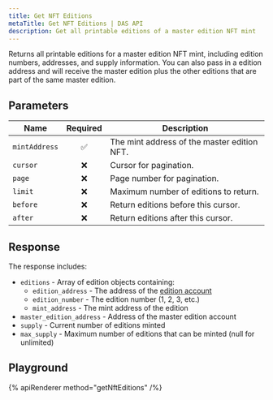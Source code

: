 ```yaml
---
title: Get NFT Editions
metaTitle: Get NFT Editions | DAS API
description: Get all printable editions of a master edition NFT mint
---
```


Returns all printable editions for a master edition NFT mint, including edition numbers, addresses, and supply information. You can also pass in a edition address and will receive the master edition plus the other editions that are part of the same master edition.

## Parameters

| Name          | Required | Description                                        |
| ------------- | :------: | -------------------------------------------------- |
| `mintAddress` |    ✅    | The mint address of the master edition NFT.       |
| `cursor`      |    ❌    | Cursor for pagination.                             |
| `page`        |    ❌    | Page number for pagination.                        |
| `limit`       |    ❌    | Maximum number of editions to return.              |
| `before`      |    ❌    | Return editions before this cursor.                |
| `after`       |    ❌    | Return editions after this cursor.                 |

## Response

The response includes:

- `editions` - Array of edition objects containing:
  - `edition_address` - The address of the [edition account](/token-metadata#printing-editions)
  - `edition_number` - The edition number (1, 2, 3, etc.)
  - `mint_address` - The mint address of the edition
- `master_edition_address` - Address of the master edition account
- `supply` - Current number of editions minted
- `max_supply` - Maximum number of editions that can be minted (null for unlimited)


## Playground

{% apiRenderer method="getNftEditions" /%}